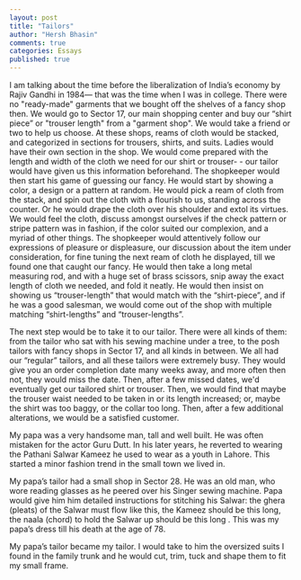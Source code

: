 ```yaml
---
layout: post
title: "Tailors"
author: "Hersh Bhasin"
comments: true
categories: Essays
published: true
---
```


I am talking about the time before the liberalization of India’s economy by Rajiv Gandhi in 1984— that was the time when I was in college. There were no "ready-made" garments that we bought off the shelves of a fancy shop then. We would go to Sector 17, our main shopping center and buy our “shirt piece” or "trouser length" from  a "garment shop". We would take a friend or two to help us choose. At these shops, reams of cloth would be stacked, and categorized in sections for trousers, shirts, and suits. Ladies would have their own section in the shop. We would come prepared with the length and width of the cloth we need for our shirt or trouser- - our tailor would have given us this information beforehand. The shopkeeper would then start his game of guessing our fancy. He would start by showing a color, a design or a pattern at random. He would pick a ream of cloth from the stack, and spin out the cloth with a flourish to us, standing across the counter. Or he would drape the cloth over his shoulder and extol its virtues. We would feel the cloth, discuss amongst ourselves if the check pattern or stripe pattern was in fashion, if the color suited our complexion, and a myriad of other things. The shopkeeper would attentively follow our expressions of pleasure or displeasure, our discussion about the item under consideration, for fine tuning the next ream of cloth he displayed, till we found one that caught our fancy. He would then take a long metal measuring rod, and with a huge set of brass scissors, snip away the exact length of cloth we needed, and fold it neatly. He would then insist on showing us “trouser-length” that would match with the “shirt-piece”, and if he was a good salesman, we would come out of the shop with multiple matching “shirt-lengths” and “trouser-lengths”.

The next step would be to take it to our tailor. There were all kinds of them: from the tailor who sat with his sewing machine under a tree, to the posh tailors with fancy shops in Sector 17, and all kinds in between. We all had our “regular” tailors, and all these tailors were extremely busy. They would give you an order completion date many weeks away, and more often then not, they would miss the date. Then, after a few missed dates, we'd  eventually get our tailored shirt or trouser. Then, we would  find that  maybe the trouser waist needed to be taken in or its length increased; or, maybe the shirt was too baggy, or the collar too long. Then, after a few additional alterations, we would be a satisfied customer.

My papa was a very handsome man, tall and well built. He was often mistaken for the actor Guru Dutt. In his later years, he reverted to wearing the Pathani Salwar Kameez he used to wear as a youth in Lahore. This started a minor fashion trend in the small town we lived in. 

My papa’s tailor had a small shop in Sector 28. He was an old man, who wore reading glasses as he peered over his Singer sewing machine. Papa would give him him detailed instructions for stitching his Salwar: the ghera (pleats) of the Salwar must flow like this, the Kameez should be this long, the naala (chord) to hold the Salwar up should be this long . This was my papa’s dress till his death at the age of 78.

My papa’s tailor became my tailor. I would take to him the oversized suits I found in the family trunk and he would cut, trim, tuck and shape them to fit my small frame.